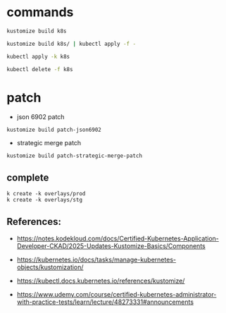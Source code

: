 # commands
```bash
kustomize build k8s

kustomize build k8s/ | kubectl apply -f -

kubectl apply -k k8s

kubectl delete -f k8s
```

# patch
- json 6902 patch

```
kustomize build patch-json6902
```

- strategic merge patch
```
kustomize build patch-strategic-merge-patch
```

## complete
```
k create -k overlays/prod
k create -k overlays/stg
```


## References:
- https://notes.kodekloud.com/docs/Certified-Kubernetes-Application-Developer-CKAD/2025-Updates-Kustomize-Basics/Components 

- https://kubernetes.io/docs/tasks/manage-kubernetes-objects/kustomization/

- https://kubectl.docs.kubernetes.io/references/kustomize/

- https://www.udemy.com/course/certified-kubernetes-administrator-with-practice-tests/learn/lecture/48273331#announcements